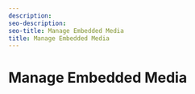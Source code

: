 ```yaml
---
description: 
seo-description: 
seo-title: Manage Embedded Media
title: Manage Embedded Media
---
```


# Manage Embedded Media


